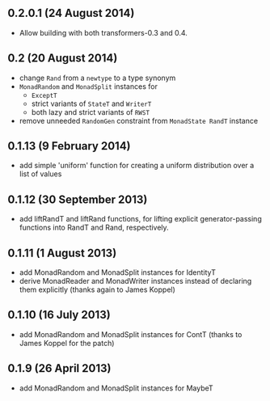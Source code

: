 0.2.0.1 (24 August 2014)
------------------------

  - Allow building with both transformers-0.3 and 0.4.

0.2 (20 August 2014)
--------------------

  - change `Rand` from a `newtype` to a type synonym
  - `MonadRandom` and `MonadSplit` instances for
      - `ExceptT`
	  - strict variants of `StateT` and `WriterT`
	  - both lazy and strict variants of `RWST`
  - remove unneeded `RandomGen` constraint from `MonadState RandT` instance

0.1.13 (9 February 2014)
------------------------

  - add simple 'uniform' function for creating a uniform distribution
    over a list of values

0.1.12 (30 September 2013)
--------------------------

  - add liftRandT and liftRand functions, for lifting explicit
    generator-passing functions into RandT and Rand, respectively.

0.1.11 (1 August 2013)
----------------------

  - add MonadRandom and MonadSplit instances for IdentityT
  - derive MonadReader and MonadWriter instances instead of declaring
    them explicitly (thanks again to James Koppel)

0.1.10 (16 July 2013)
---------------------

  - add MonadRandom and MonadSplit instances for ContT
    (thanks to James Koppel for the patch)

0.1.9 (26 April 2013)
---------------------

  - add MonadRandom and MonadSplit instances for MaybeT
